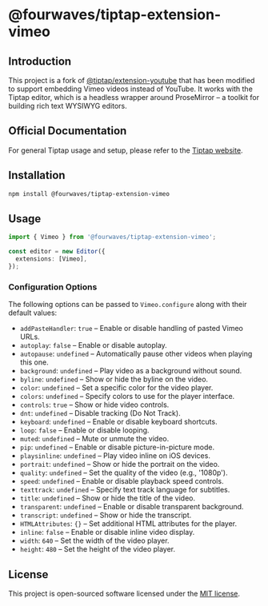 # @fourwaves/tiptap-extension-vimeo

## Introduction

This project is a fork of [@tiptap/extension-youtube](https://github.com/ueberdosis/tiptap/tree/main/packages/extension-youtube) that has been modified to support embedding Vimeo videos instead of YouTube. It works with the Tiptap editor, which is a headless wrapper around ProseMirror – a toolkit for building rich text WYSIWYG editors.

## Official Documentation

For general Tiptap usage and setup, please refer to the [Tiptap website](https://tiptap.dev/).

## Installation

```bash
npm install @fourwaves/tiptap-extension-vimeo
```

## Usage

```typescript
import { Vimeo } from '@fourwaves/tiptap-extension-vimeo';

const editor = new Editor({
  extensions: [Vimeo],
});
```

### Configuration Options

The following options can be passed to `Vimeo.configure` along with their default values:

- `addPasteHandler`: `true` – Enable or disable handling of pasted Vimeo URLs.
- `autoplay`: `false` – Enable or disable autoplay.
- `autopause`: `undefined` – Automatically pause other videos when playing this one.
- `background`: `undefined` – Play video as a background without sound.
- `byline`: `undefined` – Show or hide the byline on the video.
- `color`: `undefined` – Set a specific color for the video player.
- `colors`: `undefined` – Specify colors to use for the player interface.
- `controls`: `true` – Show or hide video controls.
- `dnt`: `undefined` – Disable tracking (Do Not Track).
- `keyboard`: `undefined` – Enable or disable keyboard shortcuts.
- `loop`: `false` – Enable or disable looping.
- `muted`: `undefined` – Mute or unmute the video.
- `pip`: `undefined` – Enable or disable picture-in-picture mode.
- `playsinline`: `undefined` – Play video inline on iOS devices.
- `portrait`: `undefined` – Show or hide the portrait on the video.
- `quality`: `undefined` – Set the quality of the video (e.g., '1080p').
- `speed`: `undefined` – Enable or disable playback speed controls.
- `texttrack`: `undefined` – Specify text track language for subtitles.
- `title`: `undefined` – Show or hide the title of the video.
- `transparent`: `undefined` – Enable or disable transparent background.
- `transcript`: `undefined` – Show or hide the transcript.
- `HTMLAttributes`: `{}` – Set additional HTML attributes for the player.
- `inline`: `false` – Enable or disable inline video display.
- `width`: `640` – Set the width of the video player.
- `height`: `480` – Set the height of the video player.

## License

This project is open-sourced software licensed under the [MIT license](https://opensource.org/licenses/MIT).
